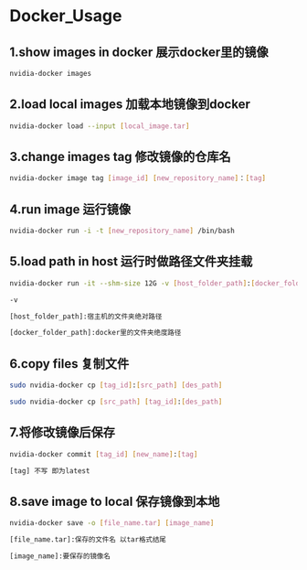 # Docker_Usage



## 1.show images in docker 展示docker里的镜像

```bash
nvidia-docker images
```



## 2.load local images 加载本地镜像到docker

```bash
nvidia-docker load --input [local_image.tar]
```



## 3.change images tag 修改镜像的仓库名

```bash
nvidia-docker image tag [image_id] [new_repository_name]：[tag]
```



## 4.run image 运行镜像

```bash
nvidia-docker run -i -t [new_repository_name] /bin/bash
```



## 5.load path in host 运行时做路径文件夹挂载

```bash
nvidia-docker run -it --shm-size 12G -v [host_folder_path]:[docker_folder_path]  image_name /bin/bash

-v

[host_folder_path]:宿主机的文件夹绝对路径

[docker_folder_path]:docker里的文件夹绝度路径
```



## 6.copy files 复制文件

```bash
sudo nvidia-docker cp [tag_id]:[src_path] [des_path]

sudo nvidia-docker cp [src_path] [tag_id]:[des_path]
```



## 7.将修改镜像后保存

```bash
nvidia-docker commit [tag_id] [new_name]:[tag]

[tag] 不写 即为latest
```



## 8.save image to local 保存镜像到本地

```bash
nvidia-docker save -o [file_name.tar] [image_name]

[file_name.tar]:保存的文件名 以tar格式结尾

[image_name]:要保存的镜像名
```

